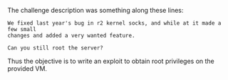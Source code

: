 The challenge description was something along these lines:

```
We fixed last year's bug in r2 kernel socks, and while at it made a few small 
changes and added a very wanted feature.

Can you still root the server?
```

Thus the objective is to write an exploit to obtain root privileges on the 
provided VM.
